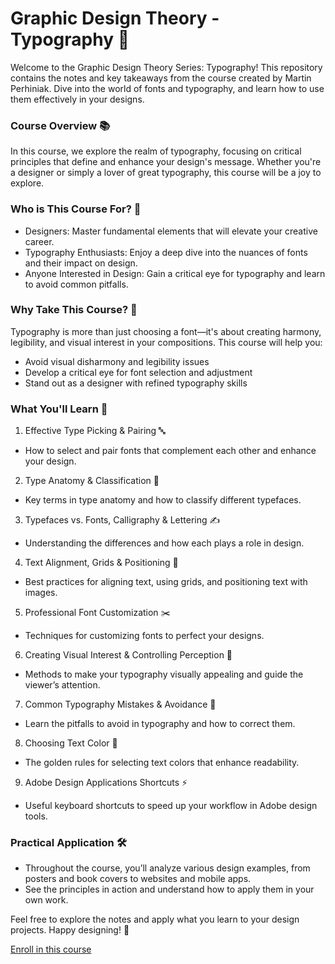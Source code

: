 # Graphic Design Theory - Typography 🎨
Welcome to the Graphic Design Theory Series: Typography! This repository contains the notes and key takeaways from the course created by Martin Perhiniak. Dive into the world of fonts and typography, and learn how to use them effectively in your designs.

### Course Overview 📚
In this course, we explore the realm of typography, focusing on critical principles that define and enhance your design's message. Whether you're a designer or simply a lover of great typography, this course will be a joy to explore.

### Who is This Course For? 🎯
  - Designers: Master fundamental elements that will elevate your creative career.
  - Typography Enthusiasts: Enjoy a deep dive into the nuances of fonts and their impact on design.
  - Anyone Interested in Design: Gain a critical eye for typography and learn to avoid common pitfalls.

### Why Take This Course? 🤔
  Typography is more than just choosing a font—it's about creating harmony, legibility, and visual interest in your compositions. This course will help you:

  - Avoid visual disharmony and legibility issues
  - Develop a critical eye for font selection and adjustment
  - Stand out as a designer with refined typography skills

### What You'll Learn 📝
1. Effective Type Picking & Pairing 🔤
  - How to select and pair fonts that complement each other and enhance your design.
2. Type Anatomy & Classification 📏
  - Key terms in type anatomy and how to classify different typefaces.
3. Typefaces vs. Fonts, Calligraphy & Lettering ✍️
  - Understanding the differences and how each plays a role in design.
4. Text Alignment, Grids & Positioning 📐
  - Best practices for aligning text, using grids, and positioning text with images.
5. Professional Font Customization ✂️
  - Techniques for customizing fonts to perfect your designs.
6. Creating Visual Interest & Controlling Perception 👀
  - Methods to make your typography visually appealing and guide the viewer’s attention.
7. Common Typography Mistakes & Avoidance 🚫
  - Learn the pitfalls to avoid in typography and how to correct them.
8. Choosing Text Color 🎨
  - The golden rules for selecting text colors that enhance readability.
9. Adobe Design Applications Shortcuts ⚡
  - Useful keyboard shortcuts to speed up your workflow in Adobe design tools.

### Practical Application 🛠️
  - Throughout the course, you’ll analyze various design examples, from posters and book covers to websites and mobile apps.
  - See the principles in action and understand how to apply them in your own work.

Feel free to explore the notes and apply what you learn to your design projects. Happy designing! 🚀

[Enroll in this course](https://www.udemy.com/course/graphic-design-theory-typography/?kw=Graphic+Design+Theory+-+Typography&src=sac&couponCode=OF83024C)
